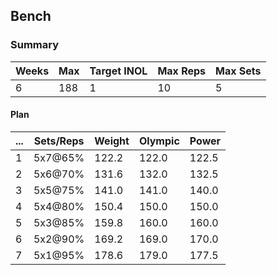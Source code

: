 ## Bench

### Summary

Weeks | Max | Target INOL | Max Reps | Max Sets
--- | --- | --- | --- | ---
6 | 188 | 1 | 10 | 5

#### Plan

 ... | Sets/Reps | Weight | Olympic | Power
--- | --- | --- | --- | ---
1 | 5x7@65% | 122.2 | 122.0 | 122.5
2 | 5x6@70% | 131.6 | 132.0 | 132.5
3 | 5x5@75% | 141.0 | 141.0 | 140.0
4 | 5x4@80% | 150.4 | 150.0 | 150.0
5 | 5x3@85% | 159.8 | 160.0 | 160.0
6 | 5x2@90% | 169.2 | 169.0 | 170.0
7 | 5x1@95% | 178.6 | 179.0 | 177.5

